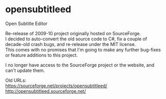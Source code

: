 # opensubtitleed
Open Subtitle Editor

Re-release of 2009-10 project originally hosted on SourceForge.  
I decided to auto-convert the old source code to C#, fix a couple of decade-old crash bugs, and re-release under the MIT license.  
This comes with no promises that I'm going to make any further bug-fixes or feature additions to this project.

I no longer have access to the SourceForge project or the website, and can't update them.

Old URLs:  
https://sourceforge.net/projects/opensubtitleed/  
http://opensubtitleed.sourceforge.net/
